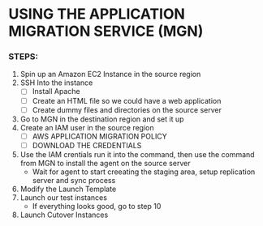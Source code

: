 # USING THE APPLICATION MIGRATION SERVICE (MGN)

### STEPS:
1. Spin up an Amazon EC2 Instance in the source region
2. SSH Into the instance <br>
   - [ ]  Install Apache
   - [ ]  Create an HTML file so we could have a web application
   - [ ]  Create dummy files and directories on the source server
3. Go to MGN in the destination region and set it up
4. Create an IAM user in the source region
   - [ ] AWS APPLICATION MIGRATION POLICY
   - [ ] DOWNLOAD THE CREDENTIALS
6. Use the IAM crentials run it into the command, then use the command from MGN to install the agent on the source server
   - Wait for agent to start creeating the staging area, setup replication server and sync process
7. Modify the Launch Template
8. Launch our test instances
   - If everything looks good, go to step 10
10. Launch Cutover Instances
